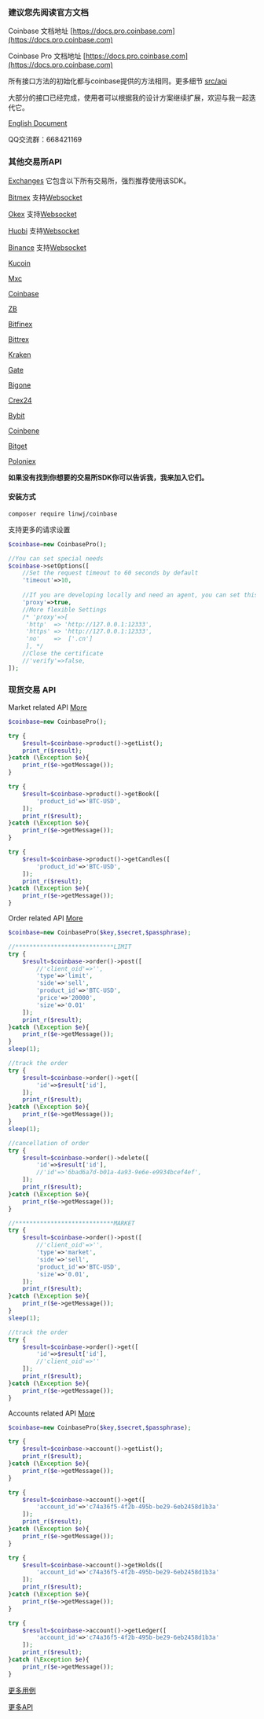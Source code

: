 ### 建议您先阅读官方文档

Coinbase 文档地址 [https://docs.pro.coinbase.com](https://docs.pro.coinbase.com)

Coinbase Pro 文档地址 [https://docs.pro.coinbase.com](https://docs.pro.coinbase.com)

所有接口方法的初始化都与coinbase提供的方法相同。更多细节 [src/api](https://github.com/zhouaini528/coinbase-php/tree/master/src/Api)

大部分的接口已经完成，使用者可以根据我的设计方案继续扩展，欢迎与我一起迭代它。

[English Document](https://github.com/zhouaini528/coinbase-php/blob/master/README.md)

QQ交流群：668421169

### 其他交易所API

[Exchanges](https://github.com/zhouaini528/exchanges-php) 它包含以下所有交易所，强烈推荐使用该SDK。

[Bitmex](https://github.com/zhouaini528/bitmex-php) 支持[Websocket](https://github.com/zhouaini528/bitmex-php/blob/master/README_CN.md#Websocket)

[Okex](https://github.com/zhouaini528/okex-php) 支持[Websocket](https://github.com/zhouaini528/okex-php/blob/master/README_CN.md#Websocket)

[Huobi](https://github.com/zhouaini528/huobi-php) 支持[Websocket](https://github.com/zhouaini528/huobi-php/blob/master/README_CN.md#Websocket)

[Binance](https://github.com/zhouaini528/binance-php) 支持[Websocket](https://github.com/zhouaini528/binance-php/blob/master/README_CN.md#Websocket)

[Kucoin](https://github.com/zhouaini528/kucoin-php)

[Mxc](https://github.com/zhouaini528/mxc-php)

[Coinbase](https://github.com/zhouaini528/coinbase-php)

[ZB](https://github.com/zhouaini528/zb-php)

[Bitfinex](https://github.com/zhouaini528/zb-php)

[Bittrex](https://github.com/zhouaini528/bittrex-php)

[Kraken](https://github.com/zhouaini528/kraken-php)

[Gate](https://github.com/zhouaini528/gate-php)   

[Bigone](https://github.com/zhouaini528/bigone-php)   

[Crex24](https://github.com/zhouaini528/crex24-php)   

[Bybit](https://github.com/zhouaini528/bybit-php)  

[Coinbene](https://github.com/zhouaini528/coinbene-php)   

[Bitget](https://github.com/zhouaini528/bitget-php)   

[Poloniex](https://github.com/zhouaini528/poloniex-php)

**如果没有找到你想要的交易所SDK你可以告诉我，我来加入它们。** 

#### 安装方式
```
composer require linwj/coinbase
```

支持更多的请求设置
```php
$coinbase=new CoinbasePro();

//You can set special needs
$coinbase->setOptions([
    //Set the request timeout to 60 seconds by default
    'timeout'=>10,
    
    //If you are developing locally and need an agent, you can set this
    'proxy'=>true,
    //More flexible Settings
    /* 'proxy'=>[
     'http'  => 'http://127.0.0.1:12333',
     'https' => 'http://127.0.0.1:12333',
     'no'    =>  ['.cn']
     ], */
    //Close the certificate
    //'verify'=>false,
]);
```

### 现货交易 API

Market related API [More](https://github.com/zhouaini528/coinbase-php/blob/master/tests/product.php)
```php
$coinbase=new CoinbasePro();

try {
    $result=$coinbase->product()->getList();
    print_r($result);
}catch (\Exception $e){
    print_r($e->getMessage());
}

try {
    $result=$coinbase->product()->getBook([
        'product_id'=>'BTC-USD',
    ]);
    print_r($result);
}catch (\Exception $e){
    print_r($e->getMessage());
}

try {
    $result=$coinbase->product()->getCandles([
        'product_id'=>'BTC-USD',
    ]);
    print_r($result);
}catch (\Exception $e){
    print_r($e->getMessage());
}

```

Order related API [More](https://github.com/zhouaini528/coinbase-php/blob/master/tests/order.php)
```php
$coinbase=new CoinbasePro($key,$secret,$passphrase);

//****************************LIMIT
try {
    $result=$coinbase->order()->post([
        //'client_oid'=>'',
        'type'=>'limit',
        'side'=>'sell',
        'product_id'=>'BTC-USD',
        'price'=>'20000',
        'size'=>'0.01'
    ]);
    print_r($result);
}catch (\Exception $e){
    print_r($e->getMessage());
}
sleep(1);

//track the order
try {
    $result=$coinbase->order()->get([
        'id'=>$result['id'],
    ]);
    print_r($result);
}catch (\Exception $e){
    print_r($e->getMessage());
}
sleep(1);

//cancellation of order
try {
    $result=$coinbase->order()->delete([
        'id'=>$result['id'],
        //'id'=>'6bad6a7d-b01a-4a93-9e6e-e9934bcef4ef',
    ]);
    print_r($result);
}catch (\Exception $e){
    print_r($e->getMessage());
}

//****************************MARKET
try {
    $result=$coinbase->order()->post([
        //'client_oid'=>'',
        'type'=>'market',
        'side'=>'sell',
        'product_id'=>'BTC-USD',
        'size'=>'0.01',
    ]);
    print_r($result);
}catch (\Exception $e){
    print_r($e->getMessage());
}
sleep(1);

//track the order
try {
    $result=$coinbase->order()->get([
        'id'=>$result['id'],
        //'client_oid'=>''
    ]);
    print_r($result);
}catch (\Exception $e){
    print_r($e->getMessage());
}
```

Accounts related API [More]()
```php
$coinbase=new CoinbasePro($key,$secret,$passphrase);

try {
    $result=$coinbase->account()->getList();
    print_r($result);
}catch (\Exception $e){
    print_r($e->getMessage());
}

try {
    $result=$coinbase->account()->get([
        'account_id'=>'c74a36f5-4f2b-495b-be29-6eb2458d1b3a'
    ]);
    print_r($result);
}catch (\Exception $e){
    print_r($e->getMessage());
}

try {
    $result=$coinbase->account()->getHolds([
        'account_id'=>'c74a36f5-4f2b-495b-be29-6eb2458d1b3a'
    ]);
    print_r($result);
}catch (\Exception $e){
    print_r($e->getMessage());
}

try {
    $result=$coinbase->account()->getLedger([
        'account_id'=>'c74a36f5-4f2b-495b-be29-6eb2458d1b3a'
    ]);
    print_r($result);
}catch (\Exception $e){
    print_r($e->getMessage());
}

```

[更多用例](https://github.com/zhouaini528/coinbase-php/tree/master/tests)

[更多API](https://github.com/zhouaini528/coinbase-php/tree/master/src/Api)
